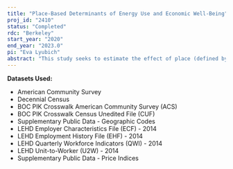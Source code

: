 ```yaml
---
title: "Place-Based Determinants of Energy Use and Economic Well-Being"
proj_id: "2410"
status: "Completed"
rdc: "Berkeley"
start_year: "2020"
end_year: "2023.0"
pi: "Eva Lyubich"
abstract: "This study seeks to estimate the effect of place (defined by the combination of built, natural, and social environment) on people's energy consumption, and then to use these estimates to assess the economic efficiency (maximization of the benefit-cost ratio) and economic incidence (the distribution of costs and benefits across demographic groups) of government-induced energy price variation. The focus of this study will be on the interaction between the carbon externality market failure and the public goods market failure. Acemoglu et al (2012, 2016) explore this interaction in the case of the global public goods failure of R&D under-provision and show that a carbon tax alone is not a cost-effective solution for reducing carbon emissions; however, the efficiency impacts of the interaction between local public goods and carbon externalities has not yet been studied."
---
```


**Datasets Used:**

  - American Community Survey 
  - Decennial Census 
  - BOC PIK Crosswalk American Community Survey (ACS) 
  - BOC PIK Crosswalk Census Unedited File (CUF) 
  - Supplementary Public Data - Geographic Codes 
  - LEHD Employer Characteristics File (ECF) - 2014 
  - LEHD Employment History File (EHF) - 2014 
  - LEHD Quarterly Workforce Indicators (QWI) - 2014 
  - LEHD Unit-to-Worker (U2W) - 2014 
  - Supplementary Public Data - Price Indices 

